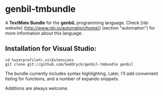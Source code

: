 # genbil-tmbundle

A **TextMate Bundle** for the **genbiL** programming language. Check [nbi website] (http://www.nbi.io/automation/home/) (section "automation") for more information about this language.
    
## Installation for Visual Studio:

    cd %userprofile%\.vs\Extensions
    git clone git://github.com/Seddryck/genbil-tmbundle genbil

The bundle currently includes syntax highlighting. Later, I'll add convenient listing for functions, and a number of expando snippets.

Additions are always welcome.

